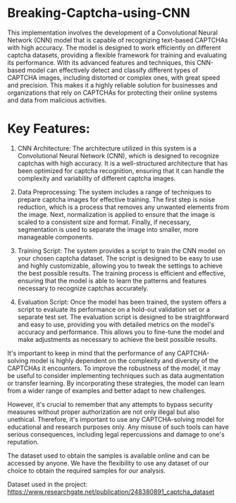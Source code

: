 # Breaking-Captcha-using-CNN
This implementation involves the development of a Convolutional Neural Network (CNN) model that is capable of recognizing text-based CAPTCHAs with high accuracy. The model is designed to work efficiently on different captcha datasets, providing a flexible framework for training and evaluating its performance. With its advanced features and techniques, this CNN-based model can effectively detect and classify different types of CAPTCHA images, including distorted or complex ones, with great speed and precision. This makes it a highly reliable solution for businesses and organizations that rely on CAPTCHAs for protecting their online systems and data from malicious activities.
# Key Features:

1. CNN Architecture: The architecture utilized in this system is a Convolutional Neural Network (CNN), which is designed to recognize captchas with high accuracy. It is a well-structured architecture that has been optimized for captcha recognition, ensuring that it can handle the complexity and variability of different captcha images.

2. Data Preprocessing: The system includes a range of techniques to prepare captcha images for effective training. The first step is noise reduction, which is a process that removes any unwanted elements from the image. Next, normalization is applied to ensure that the image is scaled to a consistent size and format. Finally, if necessary, segmentation is used to separate the image into smaller, more manageable components.

3. Training Script: The system provides a script to train the CNN model on your chosen captcha dataset. The script is designed to be easy to use and highly customizable, allowing you to tweak the settings to achieve the best possible results. The training process is efficient and effective, ensuring that the model is able to learn the patterns and features necessary to recognize captchas accurately.

4. Evaluation Script: Once the model has been trained, the system offers a script to evaluate its performance on a hold-out validation set or a separate test set. The evaluation script is designed to be straightforward and easy to use, providing you with detailed metrics on the model's accuracy and performance. This allows you to fine-tune the model and make adjustments as necessary to achieve the best possible results.

   
It's important to keep in mind that the performance of any CAPTCHA-solving model is highly dependent on the complexity and diversity of the CAPTCHAs it encounters. To improve the robustness of the model, it may be useful to consider implementing techniques such as data augmentation or transfer learning. By incorporating these strategies, the model can learn from a wider range of examples and better adapt to new challenges.

However, it's crucial to remember that any attempts to bypass security measures without proper authorization are not only illegal but also unethical. Therefore, it's important to use any CAPTCHA-solving model for educational and research purposes only. Any misuse of such tools can have serious consequences, including legal repercussions and damage to one's reputation.

The dataset used to obtain the samples is available online and can be accessed by anyone. We have the flexibility to use any dataset of our choice to obtain the required samples for our analysis.

Dataset used in the project: https://www.researchgate.net/publication/248380891_captcha_dataset

